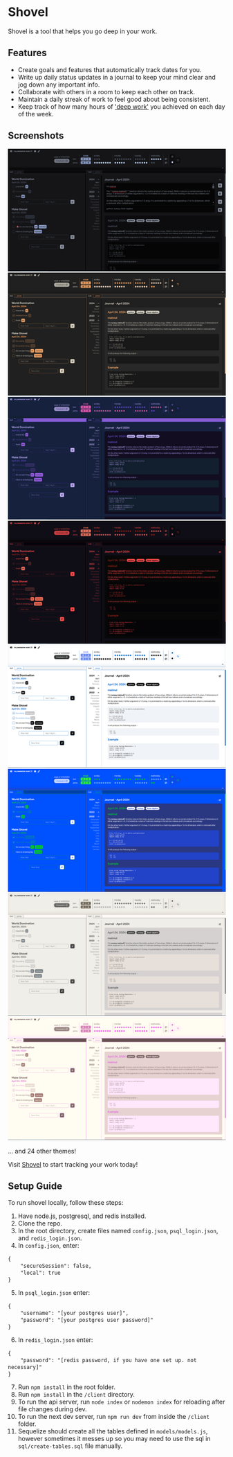 # Shovel

Shovel is a tool that helps you go deep in your work.

## Features

- Create goals and features that automatically track dates for you.
- Write up daily status updates in a journal to keep your mind clear and jog down any important info.
- Collaborate with others in a room to keep each other on track.
- Maintain a daily streak of work to feel good about being consistent.
- Keep track of how many hours of ['deep work'](https://calnewport.com/deep-work-rules-for-focused-success-in-a-distracted-world/) you achieved on each day of the week.

## Screenshots

![screenshot](./screenshots/screenshot_1.png)
![Screenshot 2](./screenshots/screenshot_2.png)
![Screenshot 3](./screenshots/screenshot_3.png)
![Screenshot 4](./screenshots/screenshot_4.png)
![Screenshot 5](./screenshots/screenshot_5.png)
![Screenshot 6](./screenshots/screenshot_6.png)
![Screenshot 7](./screenshots/screenshot_7.png)
![Screenshot 8](./screenshots/screenshot_8.png)

... and 24 other themes!

Visit [Shovel](https://ovel.sh) to start tracking your work today!

## Setup Guide

To run shovel locally, follow these steps:

1. Have node.js, postgresql, and redis installed.
2. Clone the repo.
3. In the root directory, create files named `config.json`, `psql_login.json`, and `redis_login.json`.
4. In `config.json`, enter:

````
{
    "secureSession": false,
    "local": true
}
````

5. In `psql_login.json` enter:

````
{
    "username": "[your postgres user]",
    "password": "[your postgres user password]"
}
````

6. In `redis_login.json` enter:

````
{
    "password": "[redis password, if you have one set up. not necessary]"
}
````

7. Run `npm install` in the root folder.
8. Run `npm install` in the `/client` directory.
9. To run the api server, run `node index` or `nodemon index` for reloading after file changes during dev.
10. To run the next dev server, run `npm run dev` from inside the `/client` folder.
11. Sequelize should create all the tables defined in `models/models.js`, however sometimes it messes up so you may need to use the sql in `sql/create-tables.sql` file manually.
